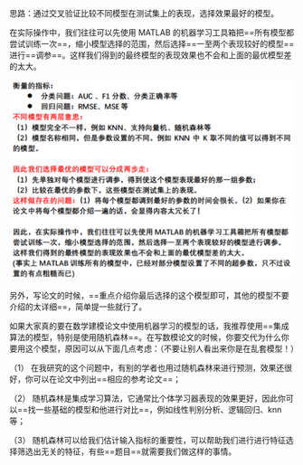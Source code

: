 
思路：通过交叉验证比较不同模型在测试集上的表现，选择效果最好的模型。

在实际操作中，我们往往可以先使用 MATLAB 的机器学习工具箱把==所有模型都尝试训练一次==，缩小模型选择的范围，然后选择==一至两个表现较好的模型==进行==调参==。这样我们得到的最终模型的表现效果也不会和上面的最优模型差的太大。

![](../../../../img/Pasted%20image%2020250829215728.png)

另外，写论文的时候，==重点介绍你最后选择的这个模型即可，其他的模型不要介绍的太详细==，简单提一些就行了。

如果大家真的要在数学建模论文中使用机器学习的模型的话，我推荐使用==集成算法的模型，特别是使用随机森林==。在写数模论文的时候，你要交代为什么你要用这个模型，原因可以从下面几点考虑：（不要让别人看出来你是在乱套模型！）

（1） 在我研究的这个问题中，有别的学者也用过随机森林来进行预测，效果还很好，你可以在论文中列出==相应的参考论文==；

（2） 随机森林是集成学习算法，它通常比个体学习器表现的效果更好，因此你可以==找一些基础的模型和他进行对比==，例如线性判别分析、逻辑回归、knn 等；

（3） 随机森林可以给我们估计输入指标的重要性，可以帮助我们进行进行特征选择筛选出无关的特征，有些==题目==就需要我们做这样的事情。